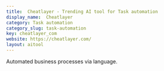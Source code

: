 ```yaml
---
title:  Cheatlayer - Trending AI tool for Task automation
display_name:  Cheatlayer
category: Task automation
category_slug: task-automation
key: cheatlayer_com
website: https://cheatlayer.com/
layout: aitool
---
```


Automated business processes via language.
